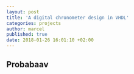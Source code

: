 ```yaml
---
layout: post
title: 'A digital chronometer design in VHDL'
categories: projects
author: marcel
published: true
date: 2018-01-26 16:01:10 +02:00
---
```


## Probabaav